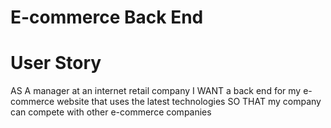 # E-commerce Back End

# User Story
AS A manager at an internet retail company
I WANT a back end for my e-commerce website that uses the latest technologies
SO THAT my company can compete with other e-commerce companies